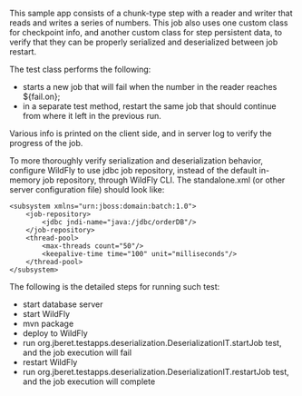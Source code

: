 This sample app consists of a chunk-type step with a reader and writer that reads and writes a series of numbers.
This job also uses one custom class for checkpoint info, and another custom class for step persistent data, to
verify that they can be properly serialized and deserialized between job restart.

The test class performs the following:

* starts a new job that will fail when the number in the reader reaches ${fail.on};
* in a separate test method, restart the same job that should continue from where it left in the previous run.

Various info is printed on the client side, and in server log to verify the progress of the job.

To more thoroughly verify serialization and deserialization behavior, configure WildFly to use jdbc job repository,
instead of the default in-memory job repository, through WildFly CLI.  The standalone.xml (or other server configuration
file) should look like:

    <subsystem xmlns="urn:jboss:domain:batch:1.0">
        <job-repository>
            <jdbc jndi-name="java:/jdbc/orderDB"/>
        </job-repository>
        <thread-pool>
            <max-threads count="50"/>
            <keepalive-time time="100" unit="milliseconds"/>
        </thread-pool>
    </subsystem>


The following is the detailed steps for running such test:

* start database server
* start WildFly
* mvn package
* deploy to WildFly
* run org.jberet.testapps.deserialization.DeserializationIT.startJob test, and the job execution will fail
* restart WildFly
* run org.jberet.testapps.deserialization.DeserializationIT.restartJob test, and the job execution will complete
